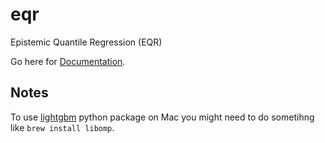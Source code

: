 # eqr

Epistemic Quantile Regression (EQR)

Go here for [Documentation](https://spacetimekhantinuum.gitlab.io/eqr/).

## Notes

To use [lightgbm](https://github.com/microsoft/LightGBM/tree/master/python-package) python package
on Mac you might need to do sometihng like `brew install libomp`.

